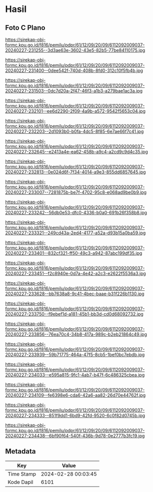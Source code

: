 # Hasil

## Foto C Plano

https://sirekap-obj-formc.kpu.go.id/f816/pemilu/pdpr/61/12/09/20/09/6112092009037-20240227-231255--3d3ae63e-3602-43e5-82b5-77be84110175.jpg

https://sirekap-obj-formc.kpu.go.id/f816/pemilu/pdpr/61/12/09/20/09/6112092009037-20240227-231400--0dee542f-740d-408b-8fd0-312c10f5fb4b.jpg

https://sirekap-obj-formc.kpu.go.id/f816/pemilu/pdpr/61/12/09/20/09/6112092009037-20240227-231503--0dc7d20a-2f47-46f3-a1b3-a279bae1ac3a.jpg

https://sirekap-obj-formc.kpu.go.id/f816/pemilu/pdpr/61/12/09/20/09/6112092009037-20240227-232101--ee6d2290-2f09-4a9b-a572-9542f5653c04.jpg

https://sirekap-obj-formc.kpu.go.id/f816/pemilu/pdpr/61/12/09/20/09/6112092009037-20240227-232203--2d1093b0-b0fa-4dc5-8f85-6e7ae66f7c41.jpg

https://sirekap-obj-formc.kpu.go.id/f816/pemilu/pdpr/61/12/09/20/09/6112092009037-20240227-232645--e2413a4e-ea62-458b-a9c4-a2cd9c9d4c35.jpg

https://sirekap-obj-formc.kpu.go.id/f816/pemilu/pdpr/61/12/09/20/09/6112092009037-20240227-232813--0e024d6f-7f34-4014-a9e3-855dd6857645.jpg

https://sirekap-obj-formc.kpu.go.id/f816/pemilu/pdpr/61/12/09/20/09/6112092009037-20240227-233007--7281875b-be7f-4702-95c8-e068ad9be0b9.jpg

https://sirekap-obj-formc.kpu.go.id/f816/pemilu/pdpr/61/12/09/20/09/6112092009037-20240227-233242--56db0e53-dfc0-4336-b0a0-691b26f358b8.jpg

https://sirekap-obj-formc.kpu.go.id/f816/pemilu/pdpr/61/12/09/20/09/6112092009037-20240227-233321--249cd43a-2ed4-4177-a52a-d93b15a0ba59.jpg

https://sirekap-obj-formc.kpu.go.id/f816/pemilu/pdpr/61/12/09/20/09/6112092009037-20240227-233401--832cf321-ff50-49c3-a942-87abc199df35.jpg

https://sirekap-obj-formc.kpu.go.id/f816/pemilu/pdpr/61/12/09/20/09/6112092009037-20240227-233451--f2c8940e-0d7a-4e42-a2c3-e2622f5536a3.jpg

https://sirekap-obj-formc.kpu.go.id/f816/pemilu/pdpr/61/12/09/20/09/6112092009037-20240227-233628--bb7638a8-9c41-4bec-baae-b31f226b1130.jpg

https://sirekap-obj-formc.kpu.go.id/f816/pemilu/pdpr/61/12/09/20/09/6112092009037-20240227-233750--f9ebef1d-a181-45b1-bb3d-cd0d68092732.jpg

https://sirekap-obj-formc.kpu.go.id/f816/pemilu/pdpr/61/12/09/20/09/6112092009037-20240227-233856--76ea70c4-34b8-417a-989c-b2eb21864c49.jpg

https://sirekap-obj-formc.kpu.go.id/f816/pemilu/pdpr/61/12/09/20/09/6112092009037-20240227-233939--59b71775-464a-47f5-8cb5-1bef0bc7ebdb.jpg

https://sirekap-obj-formc.kpu.go.id/f816/pemilu/pdpr/61/12/09/20/09/6112092009037-20240227-234033--e595a815-9fc1-4ab7-b47f-6c486325cbea.jpg

https://sirekap-obj-formc.kpu.go.id/f816/pemilu/pdpr/61/12/09/20/09/6112092009037-20240227-234109--fe6398e6-cda6-42a6-aa82-26d70e44762f.jpg

https://sirekap-obj-formc.kpu.go.id/f816/pemilu/pdpr/61/12/09/20/09/6112092009037-20240227-234333--851f9dd1-6bd9-42fd-9520-6c0f82d0745b.jpg

https://sirekap-obj-formc.kpu.go.id/f816/pemilu/pdpr/61/12/09/20/09/6112092009037-20240227-234438--6bf90f64-540f-436b-9d78-0e2777b3fc19.jpg


## Metadata

| Key        | Value               |
| ---------- | ------------------- |
| Time Stamp | 2024-02-28 00:03:45 |
| Kode Dapil | 6101                |



